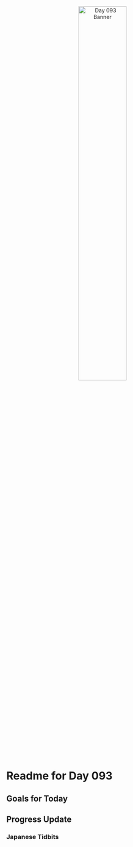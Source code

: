 <div align="center">
 <img src="../../Images/image_093.jpg" alt="Day 093 Banner" width="50%">
</div>

# Readme for Day 093

## Goals for Today

## Progress Update

### Japanese Tidbits

